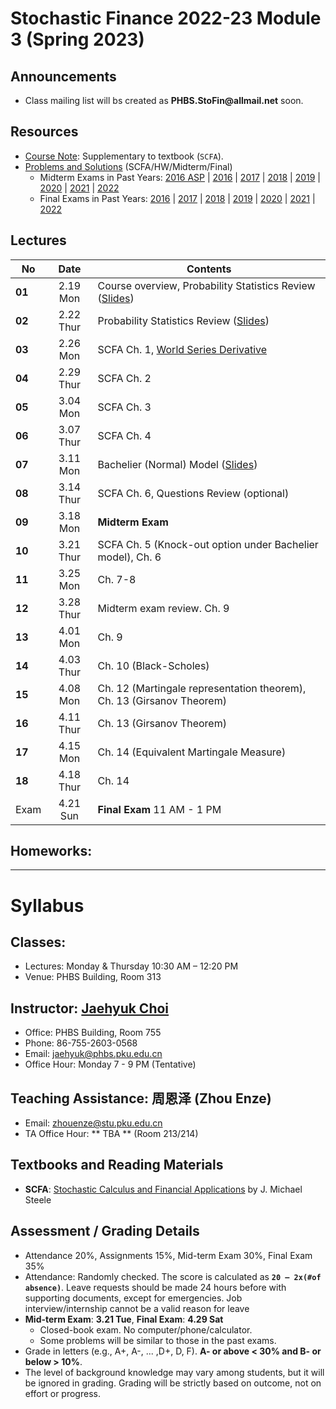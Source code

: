 # Stochastic Finance 2022-23 Module 3 (Spring 2023)

## Announcements
* Class mailing list will bs created as __PHBS.StoFin@allmail.net__ soon.

## Resources
* [Course Note](files/SCFA_Notes.pdf): Supplementary to textbook (`SCFA`).
* [Problems and Solutions](files/SF_Problems.pdf) (SCFA/HW/Midterm/Final)
  * Midterm Exams in Past Years: [2016 ASP](files/ASP2016_Midterm.pdf) | [2016](files/SF2016_Midterm.pdf) | [2017](files/SF2017_Midterm.pdf) | [2018](files/SF2018_Midterm.pdf) | [2019](files/SF2019_Midterm.pdf) | [2020](files/SF2020_Midterm.pdf) | [2021](files/SF2021_Midterm.pdf) | [2022](files/SF2022_Midterm.pdf) 
  * Final Exams in Past Years: [2016](files/SF2016_Final.pdf) | [2017](files/SF2017_Final.pdf) |
[2018](files/SF2018_Final.pdf) | [2019](files/SF2019_Final.pdf) | [2020](files/SF2020_Final.pdf) | [2021](files/SF2021_Final.pdf) | [2022](files/SF2022_Final.pdf) 

## Lectures
No | Date | Contents
--- | :---: | ---
__01__ | 2.19 Mon | Course overview, Probability Statistics Review ([Slides](files/Prob_Stat_Review.pdf))
__02__ | 2.22 Thur | Probability Statistics Review ([Slides](files/Prob_Stat_Review.pdf))
__03__ | 2.26 Mon | SCFA Ch. 1, [World Series Derivative](files/World_Series.pdf)
__04__ | 2.29 Thur | SCFA Ch. 2
__05__ | 3.04 Mon | SCFA Ch. 3
__06__ | 3.07 Thur | SCFA Ch. 4 
__07__ | 3.11 Mon | Bachelier (Normal) Model ([Slides](files/Bachelier_Model.pdf))
__08__ | 3.14 Thur | SCFA Ch. 6, Questions Review (optional)
__09__ | 3.18 Mon | __Midterm Exam__
__10__ | 3.21 Thur | SCFA Ch. 5 (Knock-out option under Bachelier model), Ch. 6
__11__ | 3.25 Mon | Ch. 7-8
__12__ | 3.28 Thur | Midterm exam review. Ch. 9
__13__ | 4.01 Mon | Ch. 9
__14__ | 4.03 Thur | Ch. 10 (Black-Scholes)
__15__ | 4.08 Mon | Ch. 12 (Martingale representation theorem), Ch. 13 (Girsanov Theorem)
__16__ | 4.11 Thur | Ch. 13 (Girsanov Theorem)
__17__ | 4.15 Mon | Ch. 14 (Equivalent Martingale Measure)
__18__ | 4.18 Thur | Ch. 14
Exam | 4.21 Sun | __Final Exam__ 11 AM - 1 PM 

## Homeworks: 
<!--
### __Set 1__: __SCFA__ Exercise Problem 1.1 and 1.3 [Due by 3.05 Tues. Submit in class]: [Solution](files/SF2018_HW_Solution.pdf)
### __Set 2__: [HW 2](files/SF2018_HW_Solution.pdf) [Due by 3.16 Tues. Submit in class]
### __Set 3__: __SCFA__ Exercise 6.1, 6.2. [2017 Final Exam](files/SF2017_Final.pdf) Problem 4 (Interest rate and bond price SDE) and one more question: [Solution](files/SF2018_HW_Solution.pdf)
-->

***
# Syllabus

## Classes:
* Lectures: Monday & Thursday 10:30 AM – 12:20 PM
* Venue: PHBS Building, Room 313

## Instructor: [Jaehyuk Choi](http://www.jaehyukchoi.net/phbs_en)
* Office: PHBS Building, Room 755
* Phone: 86-755-2603-0568
* Email: jaehyuk@phbs.pku.edu.cn
* Office Hour: Monday 7 - 9 PM (Tentative)

## Teaching Assistance: 周恩泽 (Zhou Enze)
* Email: zhouenze@stu.pku.edu.cn
* TA Office Hour: ** TBA **  (Room 213/214)

## Textbooks and Reading Materials
* __SCFA__: [Stochastic Calculus and Financial Applications](http://www-stat.wharton.upenn.edu/~steele/StochasticCalculus.html) by J. Michael Steele

## Assessment / Grading Details
* Attendance 20%, Assignments 15%, Mid-term Exam 30%, Final Exam 35%
* Attendance: Randomly checked. The score is calculated as __`20 – 2x(#of absence)`__. Leave requests should be made 24 hours before with supporting documents, except for emergencies. Job interview/internship cannot be a valid reason for leave
* __Mid-term Exam__: __3.21 Tue__, __Final Exam__: __4.29 Sat__
  * Closed-book exam. No computer/phone/calculator. <!--  with one A4 page cheat sheet -->
  * Some problems will be similar to those in the past exams.
* Grade in letters (e.g., A+, A-, ... ,D+, D, F). __A- or above < 30% and B- or below > 10%__.
* The level of background knowledge may vary among students, but it will be ignored in grading. Grading will be strictly based on outcome, not on effort or progress.
